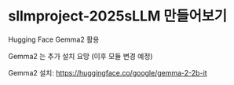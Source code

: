 # sllmproject-2025sLLM 만들어보기

Hugging Face Gemma2 활용

Gemma2 는 추가 설치 요망
(이후 모듈 변경 예정)

Gemma2 설치: https://huggingface.co/google/gemma-2-2b-it
